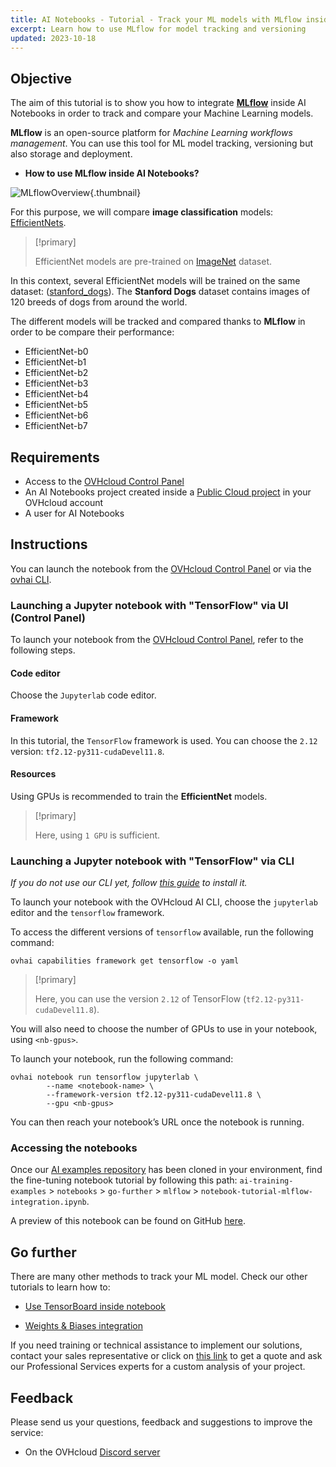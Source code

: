 ```yaml
---
title: AI Notebooks - Tutorial - Track your ML models with MLflow inside notebooks
excerpt: Learn how to use MLflow for model tracking and versioning
updated: 2023-10-18
---
```


## Objective

The aim of this tutorial is to show you how to integrate [**MLflow**](https://mlflow.org/) inside AI Notebooks in order to track and compare your Machine Learning models.

**MLflow** is an open-source platform for *Machine Learning workflows management*. You can use this tool for ML model tracking, versioning but also storage and deployment.

- **How to use MLflow inside AI Notebooks?**

![MLflowOverview](mlflow-inside-notebook.png){.thumbnail}

For this purpose, we will compare **image classification** models: [EfficientNets](https://paperswithcode.com/method/efficientnet).

> [!primary]
>
> EfficientNet models are pre-trained on [ImageNet](https://www.image-net.org/) dataset.
>

In this context, several EfficientNet models will be trained on the same dataset: ([stanford_dogs](https://www.tensorflow.org/datasets/catalog/stanford_dogs#:~:text=The%20Stanford%20Dogs%20dataset%20contains,training%20and%208580%20for%20testing.)). The **Stanford Dogs** dataset contains images of 120 breeds of dogs from around the world.

The different models will be tracked and compared thanks to **MLflow** in order to be compare their performance:

- EfficientNet-b0
- EfficientNet-b1
- EfficientNet-b2
- EfficientNet-b3
- EfficientNet-b4
- EfficientNet-b5
- EfficientNet-b6
- EfficientNet-b7

## Requirements

- Access to the [OVHcloud Control Panel](https://www.ovh.com/auth/?action=gotomanager&from=https://www.ovh.es/&ovhSubsidiary=es)
- An AI Notebooks project created inside a [Public Cloud project](https://www.ovhcloud.com/es-es/public-cloud/) in your OVHcloud account
- A user for AI Notebooks

## Instructions

You can launch the notebook from the [OVHcloud Control Panel](https://www.ovh.com/auth/?action=gotomanager&from=https://www.ovh.es/&ovhSubsidiary=es) or via the [ovhai CLI](cli_11_howto_run_notebook_cli1.).

### Launching a Jupyter notebook with "TensorFlow" via UI (Control Panel)

To launch your notebook from the [OVHcloud Control Panel](https://www.ovh.com/auth/?action=gotomanager&from=https://www.ovh.es/&ovhSubsidiary=es), refer to the following steps.

#### Code editor

Choose the `Jupyterlab` code editor.

#### Framework

In this tutorial, the `TensorFlow` framework is used. You can choose the `2.12` version: `tf2.12-py311-cudaDevel11.8`.

#### Resources

Using GPUs is recommended to train the **EfficientNet** models.

> [!primary]
>
> Here, using `1 GPU` is sufficient.
>

### Launching a Jupyter notebook with "TensorFlow" via CLI

*If you do not use our CLI yet, follow [this guide](cli_10_howto_install_cli1.) to install it.*

To launch your notebook with the OVHcloud AI CLI, choose the `jupyterlab` editor and the `tensorflow` framework.

To access the different versions of `tensorflow` available, run the following command:

```console
ovhai capabilities framework get tensorflow -o yaml
```

> [!primary]
>
> Here, you can use the version `2.12` of TensorFlow (`tf2.12-py311-cudaDevel11.8`).
>

You will also need to choose the number of GPUs to use in your notebook, using `<nb-gpus>`.

To launch your notebook, run the following command:

```console
ovhai notebook run tensorflow jupyterlab \
		--name <notebook-name> \
		--framework-version tf2.12-py311-cudaDevel11.8 \
		--gpu <nb-gpus>

```

You can then reach your notebook’s URL once the notebook is running.

### Accessing the notebooks

Once our [AI examples repository](https://github.com/ovh/ai-training-examples/) has been cloned in your environment, find the fine-tuning notebook tutorial by following this path: `ai-training-examples` > `notebooks` > `go-further` > `mlflow` > `notebook-tutorial-mlflow-integration.ipynb`.

A preview of this notebook can be found on GitHub [here](https://github.com/ovh/ai-training-examples/blob/main/notebooks/go-further/mlflow/notebook-tutorial-mlflow-integration.ipynb).

## Go further

There are many other methods to track your ML model. Check our other tutorials to learn how to:

- [Use TensorBoard inside notebook](notebook_tuto_02_tensorboard1.)

- [Weights & Biases integration](notebook_tuto_03_weight_biases1.)

If you need training or technical assistance to implement our solutions, contact your sales representative or click on [this link](https://www.ovhcloud.com/es-es/professional-services/) to get a quote and ask our Professional Services experts for a custom analysis of your project.

## Feedback

Please send us your questions, feedback and suggestions to improve the service:

- On the OVHcloud [Discord server](https://discord.com/invite/vXVurFfwe9)
